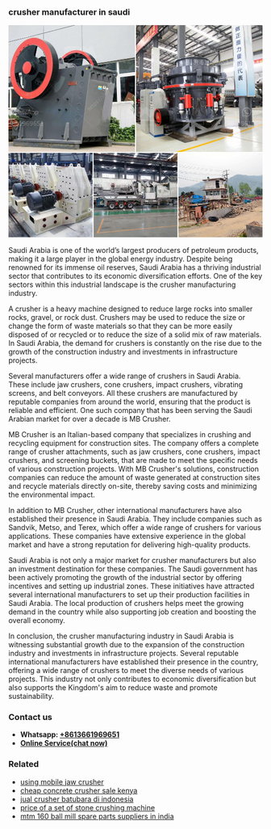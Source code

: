 <h3>crusher manufacturer in saudi</h3><img src='1708589407.jpg' alt=''><p>Saudi Arabia is one of the world’s largest producers of petroleum products, making it a large player in the global energy industry. Despite being renowned for its immense oil reserves, Saudi Arabia has a thriving industrial sector that contributes to its economic diversification efforts. One of the key sectors within this industrial landscape is the crusher manufacturing industry. </p><p>A crusher is a heavy machine designed to reduce large rocks into smaller rocks, gravel, or rock dust. Crushers may be used to reduce the size or change the form of waste materials so that they can be more easily disposed of or recycled or to reduce the size of a solid mix of raw materials. In Saudi Arabia, the demand for crushers is constantly on the rise due to the growth of the construction industry and investments in infrastructure projects. </p><p>Several manufacturers offer a wide range of crushers in Saudi Arabia. These include jaw crushers, cone crushers, impact crushers, vibrating screens, and belt conveyors. All these crushers are manufactured by reputable companies from around the world, ensuring that the product is reliable and efficient. One such company that has been serving the Saudi Arabian market for over a decade is MB Crusher. </p><p>MB Crusher is an Italian-based company that specializes in crushing and recycling equipment for construction sites. The company offers a complete range of crusher attachments, such as jaw crushers, cone crushers, impact crushers, and screening buckets, that are made to meet the specific needs of various construction projects. With MB Crusher's solutions, construction companies can reduce the amount of waste generated at construction sites and recycle materials directly on-site, thereby saving costs and minimizing the environmental impact. </p><p>In addition to MB Crusher, other international manufacturers have also established their presence in Saudi Arabia. They include companies such as Sandvik, Metso, and Terex, which offer a wide range of crushers for various applications. These companies have extensive experience in the global market and have a strong reputation for delivering high-quality products. </p><p>Saudi Arabia is not only a major market for crusher manufacturers but also an investment destination for these companies. The Saudi government has been actively promoting the growth of the industrial sector by offering incentives and setting up industrial zones. These initiatives have attracted several international manufacturers to set up their production facilities in Saudi Arabia. The local production of crushers helps meet the growing demand in the country while also supporting job creation and boosting the overall economy. </p><p>In conclusion, the crusher manufacturing industry in Saudi Arabia is witnessing substantial growth due to the expansion of the construction industry and investments in infrastructure projects. Several reputable international manufacturers have established their presence in the country, offering a wide range of crushers to meet the diverse needs of various projects. This industry not only contributes to economic diversification but also supports the Kingdom's aim to reduce waste and promote sustainability.</p><h3>Contact us</h3><ul><li><strong>Whatsapp:&nbsp;<a href="https://wa.me/8613661969651">+8613661969651</a></strong></li><li><a href="https://swt.shibang-china.com/?git&amp;zhl&amp;crusher manufacturer in saudi"><strong>Online Service(chat now)</strong></a></li></ul><h3>Related</h3><ul><li><a href='using mobile jaw crusher.md'>using mobile jaw crusher</a></li><li><a href='cheap concrete crusher sale kenya.md'>cheap concrete crusher sale kenya</a></li><li><a href='jual crusher batubara di indonesia.md'>jual crusher batubara di indonesia</a></li><li><a href='price of a set of stone crushing machine.md'>price of a set of stone crushing machine</a></li><li><a href='mtm 160 ball mill spare parts suppliers in india.md'>mtm 160 ball mill spare parts suppliers in india</a></li></ul>